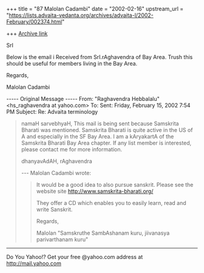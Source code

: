 +++
title = "87 Malolan Cadambi"
date = "2002-02-16"
upstream_url = "https://lists.advaita-vedanta.org/archives/advaita-l/2002-February/002374.html"

+++
[Archive link](https://lists.advaita-vedanta.org/archives/advaita-l/2002-February/002374.html)

SrI

Below is the email i Received from SrI.rAghavendra of Bay Area. Trush this
should be useful for members living in the Bay Area.

Regards,

Malolan Cadambi

----- Original Message -----
From: "Raghavendra Hebbalalu" <hs_raghavendra at yahoo.com>
To: <mcadambi at yahoo.com>
Sent: Friday, February 15, 2002 7:54 PM
Subject: Re: Advaita terminology


> namaH sarvebhyaH,
>         This mail is being sent because Samskrita
> Bharati was mentioned. Samskrita Bharati is quite
> active in the US of A and especially in the SF Bay
> Area. I am a kAryakartA of the Samskrita Bharati Bay
> Area chapter. If any list member is interested, please
> contact me for more information.
>
> dhanyavAdAH,
> rAghavendra
>
>
> --- Malolan Cadambi <mcadambi at YAHOO.COM> wrote:
> > It would be a good idea to also pursue sanskrit.
> > Please see the
> > website site http://www.samskrita-bharati.org/
> >
> > They offer a CD which enables you to easily learn,
> > read and write
> > Sanskrit.
> >
> > Regards,
> >
> > Malolan
> > "Samskruthe SambAshanam kuru, jiivanasya
> > parivarthanam kuru"


_________________________________________________________
Do You Yahoo!?
Get your free @yahoo.com address at http://mail.yahoo.com


